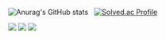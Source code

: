<div align="center">
  <https://capsule-render.vercel.app/api?type=wave&color=auto&height=300&section=header&text=capsule%20render&fontSize=90>
</div>

![Anurag's GitHub stats](https://github-readme-stats.vercel.app/api?username=yeoeoeonju&show_icons=true&theme=graywhite) &nbsp;
[![Solved.ac Profile](http://mazassumnida.wtf/api/generate_badge?boj=lh44)](https://solved.ac/lh44)



<img src="https://img.shields.io/badge/Python-3776AB?style=flat&logo=Python&logoColor=white"/> <img src="https://img.shields.io/badge/Tableau-E97627?style=flat&logo=Tableau&logoColor=white"/> <img src="https://img.shields.io/badge/R-276DC3?style=flat&logo=R&logoColor=white"/>
